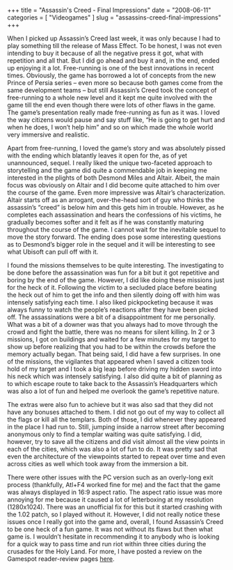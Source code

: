 +++
title = "Assassin's Creed - Final Impressions"
date = "2008-06-11"
categories = [
  "Videogames"
]
slug = "assassins-creed-final-impressions"
+++

When I picked up Assassin’s Creed last week, it was only because I had to play something till the release of Mass Effect. To be honest, I was not even intending to buy it because of all the negative press it got, what with repetition and all that. But I did go ahead and buy it and, in the end, ended up enjoying it a lot. Free-running is one of the best innovations in recent times. Obviously, the game has borrowed a lot of concepts from the new Prince of Persia series – even more so because both games come from the same development teams – but still Assassin’s Creed took the concept of free-running to a whole new level and it kept me quite involved with the game till the end even though there were lots of other flaws in the game. The game’s presentation really made free-running as fun as it was. I loved the way citizens would pause and say stuff like, “He is going to get hurt and when he does, I won’t help him” and so on which made the whole world very immersive and realistic.

Apart from free-running, I loved the game’s story and was absolutely pissed with the ending which blatantly leaves it open for the, as of yet unannounced, sequel. I really liked the unique two-faceted approach to storytelling and the game did quite a commendable job in keeping me interested in the plights of both Desmond Miles and Altair. Albeit, the main focus was obviously on Altair and I did become quite attached to him over the course of the game. Even more impressive was Altair’s characterization. Altair starts off as an arrogant, over-the-head sort of guy who thinks the assassin’s “creed” is below him and this gets him in trouble. However, as he completes each assassination and hears the confessions of his victims, he gradually becomes softer and it felt as if he was constantly maturing throughout the course of the game. I cannot wait for the inevitable sequel to move the story forward. The ending does pose some interesting questions as to Desmond’s bigger role in the sequel and it will be interesting to see what Ubisoft can pull off with it.

I found the missions themselves to be quite interesting. The investigating to be done before the assassination was fun for a bit but it got repetitive and boring by the end of the game. However, I did like doing these missions just for the heck of it. Following the victim to a secluded place before beating the heck out of him to get the info and then silently doing off with him was intensely satisfying each time. I also liked pickpocketing because it was always funny to watch the people’s reactions after they have been picked off. The assassinations were a bit of a disappointment for me personally. What was a bit of a downer was that you always had to move through the crowd and fight the battle, there was no means for silent killing. In 2 or 3 missions, I got on buildings and waited for a few minutes for my target to show up before realizing that you had to be within the crowds before the memory actually began. That being said, I did have a few surprises. In one of the missions, the vigilantes that appeared when I saved a citizen took hold of my target and I took a big leap before driving my hidden sword into his neck which was intensely satisfying. I also did quite a bit of planning as to which escape route to take back to the Assassin’s Headquarters which was also a lot of fun and helped me overlook the game’s repetitive nature.

The extras were also fun to achieve but it was also sad that they did not have any bonuses attached to them. I did not go out of my way to collect all the flags or kill all the templars. Both of those, I did whenever they appeared in the place I had run to. Still, jumping inside a narrow street after becoming anonymous only to find a templar waiting was quite satisfying. I did, however, try to save all the citizens and did visit almost all the view points in each of the cities, which was also a lot of fun to do. It was pretty sad that even the architecture of the viewpoints started to repeat over time and even across cities as well which took away from the immersion a bit.

There were other issues with the PC version such as an overly-long exit process (thankfully, Atl+F4 worked fine for me) and the fact that the game was always displayed in 16:9 aspect ratio. The aspect ratio issue was more annoying for me because it caused a lot of letterboxing at my resolution (1280x1024). There was an unofficial fix for this but it started crashing with the 1.02 patch, so I played without it. However, I did not really notice these issues once I really got into the game and, overall, I found Assassin’s Creed to be one heck of a fun game. It was not without its flaws but then what game is. I wouldn’t hesitate in recommending it to anybody who is looking for a quick way to pass time and run riot within three cities during the crusades for the Holy Land. For more, I have posted a review on the Gamespot reader-review pages [here](https://www.gamespot.com/assassins-creed-2007/user-reviews/2200-111471/).
